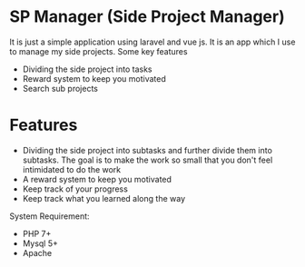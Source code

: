 # SP Manager (Side Project Manager)
It is just a simple application using laravel and vue js. It is an app which I use to manage my side projects. Some key features

  - Dividing the side project into tasks
  - Reward system to keep you motivated
  - Search sub projects

# Features

  - Dividing the side project into subtasks and further divide them into subtasks. The goal is to make the work so small that you don't feel intimidated to do the work
  - A reward system to keep you motivated
  - Keep track of your progress
  - Keep track what you learned along the way


System Requirement:
  - PHP 7+
  - Mysql 5+
  - Apache






















